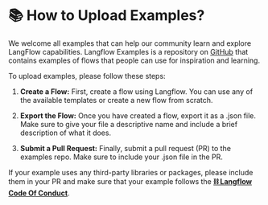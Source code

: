 # 📚 How to Upload Examples?

We welcome all examples that can help our community learn and explore LangFlow capabilities.
Langflow Examples is a repository on [GitHub](https://github.com/logspace-ai/langflow_examples) that contains examples of flows that people can use for inspiration and learning.

To upload examples, please follow these steps:

1. **Create a Flow:** First, create a flow using Langflow. You can use any of the available templates or create a new flow from scratch.

2. **Export the Flow:** Once you have created a flow, export it as a .json file. Make sure to give your file a descriptive name and include a brief description of what it does.

3. **Submit a Pull Request:** Finally, submit a pull request (PR) to the examples repo. Make sure to include your .json file in the PR.

If your example uses any third-party libraries or packages, please include them in your PR and make sure that your example follows the [**⛓️ Langflow Code Of Conduct**](https://github.com/logspace-ai/langflow/blob/dev/CODE_OF_CONDUCT.md).
